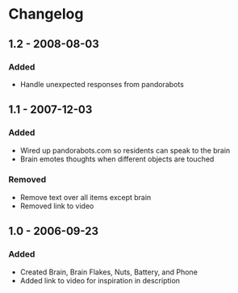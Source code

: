 # Changelog

## 1.2 - 2008-08-03

### Added

- Handle unexpected responses from pandorabots

## 1.1 - 2007-12-03

### Added

- Wired up pandorabots.com so residents can speak to the brain
- Brain emotes thoughts when different objects are touched 

### Removed

- Remove text over all items except brain
- Removed link to video

## 1.0 - 2006-09-23

### Added

- Created Brain, Brain Flakes, Nuts, Battery, and Phone
- Added link to video for inspiration in description